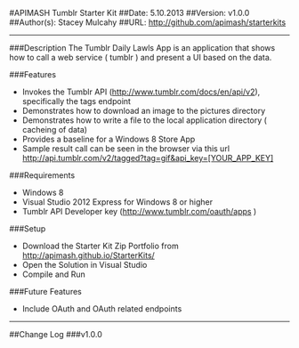 #APIMASH Tumblr Starter Kit
##Date: 5.10.2013
##Version: v1.0.0
##Author(s): Stacey Mulcahy
##URL: http://github.com/apimash/starterkits

----------
###Description
The Tumblr Daily Lawls App is an application that shows how to call a web service ( tumblr ) and present a UI based on the data.

###Features
 - Invokes the Tumblr API (http://www.tumblr.com/docs/en/api/v2), specifically the tags endpoint
 - Demonstrates how to download an image to the pictures directory
 - Demonstrates how to write a file to the local application directory ( cacheing of data)
 - Provides a baseline for a Windows 8 Store App
 - Sample result call can be seen in the browser via this url http://api.tumblr.com/v2/tagged?tag=gif&api_key=[YOUR_APP_KEY]

###Requirements

 - Windows 8
 - Visual Studio 2012 Express for Windows 8 or higher
 - Tumblr API Developer key (http://www.tumblr.com/oauth/apps ) 

###Setup

 - Download the Starter Kit Zip Portfolio from http://apimash.github.io/StarterKits/
 - Open the Solution in Visual Studio
 - Compile and Run

###Future Features
 - Include OAuth and OAuth related endpoints 

----------

##Change Log
###v1.0.0

